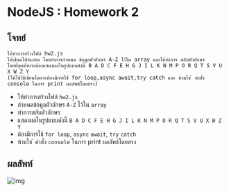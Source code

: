 # NodeJS : Homework 2

## โจทย์

```
ให้ทำการสร้างไฟล์ hw2.js 
ให้เขียนโปรแกรม โดยทำการกำหนด ข้อมูลตัวอักษร A-Z ไว้ใน array และให้ทำการ สลับตัวอักษร 
โดยที่สุดท้ายจะต้องแสดงผลในรูปแบบดังนี้ B A D C F E H G J I L K N M P O R Q T S V U X W Z Y 
(ให้ใช้วิธีเขียนโดยจะต้องมีการใช้ for loop,async await,try catch และ ห้ามใช ้ คำสั่ง console ในการ print ผลลัพธ์โดยตรง)
```

- ให้ทำการสร้างไฟล์ `hw2.js`
- กำหนดข้อมูลตัวอักษร `A-Z` ไว้ใน `array`
- ทำการสลับตัวอักษร 
- แสดงผลในรูปแบบดังนี้ `B A D C F E H G J I L K N M P O R Q T S V U X W Z Y`
- ต้องมีการใช้ `for loop`, `async` `await`, `try` `catch`
- ห้ามใช ้ คำสั่ง `console` ในการ print ผลลัพธ์โดยตรง

## ผลลัพท์

![img](https://i.imgur.com/GefIXAr.png)
